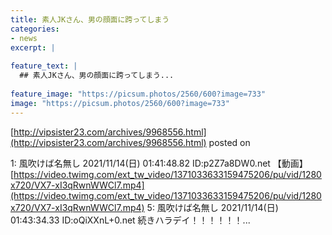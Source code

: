 ```yaml
---
title: 素人JKさん、男の顔面に跨ってしまう
categories:
- news
excerpt: |
  
feature_text: |
  ## 素人JKさん、男の顔面に跨ってしまう...
  
feature_image: "https://picsum.photos/2560/600?image=733"
image: "https://picsum.photos/2560/600?image=733"
---
```


[http://vipsister23.com/archives/9968556.html](http://vipsister23.com/archives/9968556.html)
posted on 

<!--more-->

1: 風吹けば名無し 2021/11/14(日) 01:41:48.82 ID:p2Z7a8DW0.net 【動画】[https://video.twimg.com/ext_tw_video/1371033633159475206/pu/vid/1280x720/VX7-xI3qRwnWWCl7.mp4](https://video.twimg.com/ext_tw_video/1371033633159475206/pu/vid/1280x720/VX7-xI3qRwnWWCl7.mp4) 5: 風吹けば名無し 2021/11/14(日) 01:43:34.33 ID:oQiXXnL+0.net 続きハラデイ！！！！！！...
